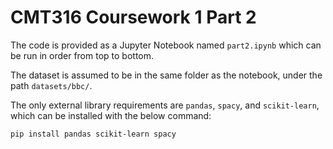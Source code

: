 # CMT316 Coursework 1 Part 2

The code is provided as a Jupyter Notebook named `part2.ipynb` which can be run
in order from top to bottom.

The dataset is assumed to be in the same folder as the notebook, under the path
`datasets/bbc/`.

The only external library requirements are `pandas`, `spacy`, and
`scikit-learn`, which can be installed with the below command:

```
pip install pandas scikit-learn spacy
```
